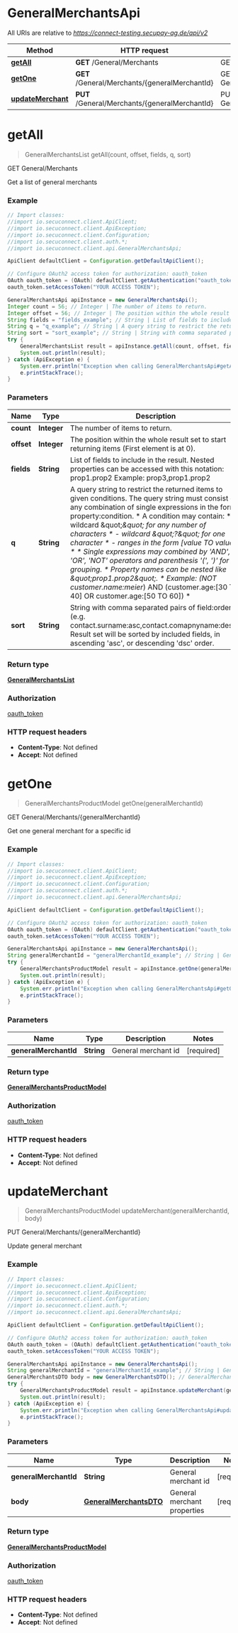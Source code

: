 # GeneralMerchantsApi

All URIs are relative to *https://connect-testing.secupay-ag.de/api/v2*

Method | HTTP request | Description
------------- | ------------- | -------------
[**getAll**](GeneralMerchantsApi.md#getAll) | **GET** /General/Merchants | GET General/Merchants
[**getOne**](GeneralMerchantsApi.md#getOne) | **GET** /General/Merchants/{generalMerchantId} | GET General/Merchants/{generalMerchantId}
[**updateMerchant**](GeneralMerchantsApi.md#updateMerchant) | **PUT** /General/Merchants/{generalMerchantId} | PUT General/Merchants/{generalMerchantId}


<a name="getAll"></a>
# **getAll**
> GeneralMerchantsList getAll(count, offset, fields, q, sort)

GET General/Merchants

Get a list of general merchants

### Example
```java
// Import classes:
//import io.secuconnect.client.ApiClient;
//import io.secuconnect.client.ApiException;
//import io.secuconnect.client.Configuration;
//import io.secuconnect.client.auth.*;
//import io.secuconnect.client.api.GeneralMerchantsApi;

ApiClient defaultClient = Configuration.getDefaultApiClient();

// Configure OAuth2 access token for authorization: oauth_token
OAuth oauth_token = (OAuth) defaultClient.getAuthentication("oauth_token");
oauth_token.setAccessToken("YOUR ACCESS TOKEN");

GeneralMerchantsApi apiInstance = new GeneralMerchantsApi();
Integer count = 56; // Integer | The number of items to return.
Integer offset = 56; // Integer | The position within the whole result set to start returning items (First element is at 0).
String fields = "fields_example"; // String | List of fields to include in the result. Nested properties can be accessed with this notation: prop1.prop2  Example: prop3,prop1.prop2
String q = "q_example"; // String | A query string to restrict the returned items to given conditions. The query string must consist of any combination of single expressions in the form property:condition.  *                  A condition may contain:  *                      - wildcard \"*\" for any number of characters  *                      - wildcard \"?\" for one character  *                      - ranges in the form [value TO value]  *  *                  Single expressions may combined by 'AND', 'OR', 'NOT' operators and parenthesis '(', ')' for grouping.  *                  Property names can be nested like \"prop1.prop2\".  *                  Example: (NOT customer.name:meier*) AND (customer.age:[30 TO 40] OR customer.age:[50 TO 60])  *                  
String sort = "sort_example"; // String | String with comma separated pairs of field:order (e.g. contact.surname:asc,contact.comapnyname:desc). Result set will be sorted by included fields, in ascending 'asc', or descending 'dsc' order.
try {
    GeneralMerchantsList result = apiInstance.getAll(count, offset, fields, q, sort);
    System.out.println(result);
} catch (ApiException e) {
    System.err.println("Exception when calling GeneralMerchantsApi#getAll");
    e.printStackTrace();
}
```

### Parameters

Name | Type | Description  | Notes
------------- | ------------- | ------------- | -------------
 **count** | **Integer**| The number of items to return. |
 **offset** | **Integer**| The position within the whole result set to start returning items (First element is at 0). |
 **fields** | **String**| List of fields to include in the result. Nested properties can be accessed with this notation: prop1.prop2  Example: prop3,prop1.prop2 |
 **q** | **String**| A query string to restrict the returned items to given conditions. The query string must consist of any combination of single expressions in the form property:condition.  *                  A condition may contain:  *                      - wildcard \&quot;*\&quot; for any number of characters  *                      - wildcard \&quot;?\&quot; for one character  *                      - ranges in the form [value TO value]  *  *                  Single expressions may combined by &#39;AND&#39;, &#39;OR&#39;, &#39;NOT&#39; operators and parenthesis &#39;(&#39;, &#39;)&#39; for grouping.  *                  Property names can be nested like \&quot;prop1.prop2\&quot;.  *                  Example: (NOT customer.name:meier*) AND (customer.age:[30 TO 40] OR customer.age:[50 TO 60])  *                   |
 **sort** | **String**| String with comma separated pairs of field:order (e.g. contact.surname:asc,contact.comapnyname:desc). Result set will be sorted by included fields, in ascending &#39;asc&#39;, or descending &#39;dsc&#39; order. |

### Return type

[**GeneralMerchantsList**](GeneralMerchantsList.md)

### Authorization

[oauth_token](../README.md#oauth_token)

### HTTP request headers

 - **Content-Type**: Not defined
 - **Accept**: Not defined

<a name="getOne"></a>
# **getOne**
> GeneralMerchantsProductModel getOne(generalMerchantId)

GET General/Merchants/{generalMerchantId}

Get one general merchant for a specific id

### Example
```java
// Import classes:
//import io.secuconnect.client.ApiClient;
//import io.secuconnect.client.ApiException;
//import io.secuconnect.client.Configuration;
//import io.secuconnect.client.auth.*;
//import io.secuconnect.client.api.GeneralMerchantsApi;

ApiClient defaultClient = Configuration.getDefaultApiClient();

// Configure OAuth2 access token for authorization: oauth_token
OAuth oauth_token = (OAuth) defaultClient.getAuthentication("oauth_token");
oauth_token.setAccessToken("YOUR ACCESS TOKEN");

GeneralMerchantsApi apiInstance = new GeneralMerchantsApi();
String generalMerchantId = "generalMerchantId_example"; // String | General merchant id
try {
    GeneralMerchantsProductModel result = apiInstance.getOne(generalMerchantId);
    System.out.println(result);
} catch (ApiException e) {
    System.err.println("Exception when calling GeneralMerchantsApi#getOne");
    e.printStackTrace();
}
```

### Parameters

Name | Type | Description  | Notes
------------- | ------------- | ------------- | -------------
 **generalMerchantId** | **String**| General merchant id | [required]

### Return type

[**GeneralMerchantsProductModel**](GeneralMerchantsProductModel.md)

### Authorization

[oauth_token](../README.md#oauth_token)

### HTTP request headers

 - **Content-Type**: Not defined
 - **Accept**: Not defined

<a name="updateMerchant"></a>
# **updateMerchant**
> GeneralMerchantsProductModel updateMerchant(generalMerchantId, body)

PUT General/Merchants/{generalMerchantId}

Update general merchant

### Example
```java
// Import classes:
//import io.secuconnect.client.ApiClient;
//import io.secuconnect.client.ApiException;
//import io.secuconnect.client.Configuration;
//import io.secuconnect.client.auth.*;
//import io.secuconnect.client.api.GeneralMerchantsApi;

ApiClient defaultClient = Configuration.getDefaultApiClient();

// Configure OAuth2 access token for authorization: oauth_token
OAuth oauth_token = (OAuth) defaultClient.getAuthentication("oauth_token");
oauth_token.setAccessToken("YOUR ACCESS TOKEN");

GeneralMerchantsApi apiInstance = new GeneralMerchantsApi();
String generalMerchantId = "generalMerchantId_example"; // String | General merchant id
GeneralMerchantsDTO body = new GeneralMerchantsDTO(); // GeneralMerchantsDTO | General merchant properties
try {
    GeneralMerchantsProductModel result = apiInstance.updateMerchant(generalMerchantId, body);
    System.out.println(result);
} catch (ApiException e) {
    System.err.println("Exception when calling GeneralMerchantsApi#updateMerchant");
    e.printStackTrace();
}
```

### Parameters

Name | Type | Description  | Notes
------------- | ------------- | ------------- | -------------
 **generalMerchantId** | **String**| General merchant id | [required]
 **body** | [**GeneralMerchantsDTO**](GeneralMerchantsDTO.md)| General merchant properties | [required]

### Return type

[**GeneralMerchantsProductModel**](GeneralMerchantsProductModel.md)

### Authorization

[oauth_token](../README.md#oauth_token)

### HTTP request headers

 - **Content-Type**: Not defined
 - **Accept**: Not defined

